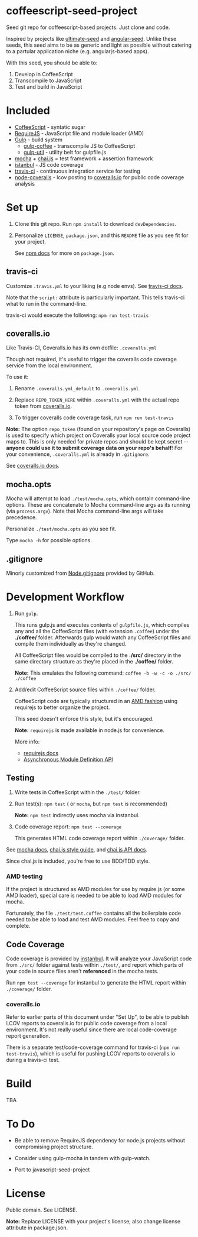 coffeescript-seed-project
=========================

Seed git repo for coffeescript-based projects. Just clone and code.

Inspired by projects like [ultimate-seed](https://github.com/pilwon/ultimate-seed) and [angular-seed](https://github.com/angular/angular-seed). Unlike these seeds, this seed aims to be as generic and light as possible without catering to a partular application niche (e.g. angularjs-based apps).

With this seed, you should be able to:

1. Develop in CoffeeScript
2. Transcompile to JavaScript
3. Test and build in JavaScript

Included
========

* [CoffeeScript](http://coffeescript.org/) - syntatic sugar
* [RequireJS](http://requirejs.org/) - JavaScript file and module loader (AMD)
* [Gulp](http://gulpjs.com/) - build system
    * [gulp-coffee](https://github.com/wearefractal/gulp-coffee) - transcompile JS to CoffeeScript
    * [gulp-util](https://github.com/gulpjs/gulp-util) - utility belt for gulpfile.js
* [mocha](https://github.com/visionmedia/mocha) + [chai.js](http://chaijs.com/) = test framework + assertion framework
* [istanbul](https://github.com/gotwarlost/istanbul) - JS code coverage
* [travis-ci](https://travis-ci.org/) - continuous integration service for testing
* [node-coveralls](https://github.com/cainus/node-coveralls) - lcov posting to [coveralls.io](https://coveralls.io) for public code coverage analysis



Set up
======

1. Clone this git repo. Run `npm install` to download `devDependencies`.

2.  Personalize `LICENSE`, `package.json`, and this `README` file as you see fit for your project.

    See [npm docs](https://npmjs.org/doc/json.html) for more on `package.json`.

## travis-ci

Customize `.travis.yml` to your liking (e.g node envs). See [travis-ci docs](http://about.travis-ci.org/docs/user/languages/javascript-with-nodejs/).

Note that the `script:` attribute is particularly important. This tells travis-ci what to run in the command-line.

travis-ci would execute the following: `npm run test-travis`

## coveralls.io

Like Travis-CI, Coveralls.io has its own dotfile: `.coveralls.yml`

Though not required, it's useful to trigger the coveralls code coverage service from the local environment.

To use it:

1. Rename `.coveralls.yml_default` to `.coveralls.yml`

2. Replace `REPO_TOKEN_HERE` within `.coveralls.yml` with the actual repo token from [coveralls.io](https://coveralls.io).

3. To trigger coveralls code coverage task, run `npm run test-travis`

**Note:** The option `repo_token` (found on your repository's page on Coveralls) is used to specify which project on Coveralls your local source code project maps to. This is only needed for private repos and should be kept secret -- **anyone could use it to submit coverage data on your repo's behalf**! For your convenience, `.coveralls.yml` is already in `.gitignore`.

See [coveralls.io docs](https://coveralls.io/docs/supported_continuous_integration).

## mocha.opts

Mocha will attempt to load `./test/mocha.opts`, which contain command-line options. These are concatenate to Mocha command-line args as its running (via `process.argv`). Note that Mocha command-line args will take precedence.

Personalize `./test/mocha.opts` as you see fit.

Type `mocha -h` for possible options.

## .gitignore

Minorly customized from [Node.gitignore](https://github.com/github/gitignore/blob/master/Node.gitignore) provided by GitHub.

##

Development Workflow
====================

1.  Run `gulp`.

    This runs gulp.js and executes contents of `gulpfile.js`, which compiles any and all the CoffeeScript files (with extension `.coffee`) under the **./coffee/** folder. Afterwards gulp would watch any CoffeeScript files and compile them individually as they're changed.

    All CoffeeScript files would be compiled to the **./src/** directory in the same directory structure as they're placed in the **./coffee/** folder.

    **Note:** This emulates the following command: `coffee -b -w -c -o ./src/ ./coffee`

2.  Add/edit CoffeeScript source files within `./coffee/` folder.

    CoffeeScript code are typically structured in an [AMD fashion](http://requirejs.org/docs/whyamd.html) using requirejs to better organize the project.

    This seed doesn't enforce this style, but it's encouraged.

    **Note:** `requirejs` is made available in node.js for convenience.

    More info:
    * [requirejs docs](http://requirejs.org/docs/api.html)
    * [Asynchronous Module Definition API](https://github.com/amdjs/amdjs-api/wiki/AMD)


## Testing

1. Write tests in CoffeeScript within the `./test/` folder.

2.  Run test(s): `npm test` ( or `mocha`, but `npm test` is recommended)

    **Note:** `npm test` indirectly uses mocha via instanbul.

3.  Code coverage report: `npm test --coverage`

    This generates HTML code coverage report within `./coverage/` folder.

See [mocha docs](https://github.com/visionmedia/mocha), [chai.js style guide](http://chaijs.com/guide/), and [chai.js API docs](http://chaijs.com/api/).

Since chai.js is included, you're free to use BDD/TDD style.

### AMD testing

If the project is structured as AMD modules for use by require.js (or some AMD loader), special care is needed to be able to load AMD modules for mocha.

Fortunately, the file `./test/test.coffee` contains all the boilerplate code needed to be able to load and test AMD modules. Feel free to copy and complete.

## Code Coverage

Code coverage is provided by [instanbul](https://github.com/gotwarlost/istanbul). It will analyze your JavaScript code from `./src/` folder against tests within `./test/`, and report which parts of your code in source files aren't **referenced** in the mocha tests.


Run `npm test --coverage` for instanbul to generate the HTML report within `./coverage/` folder.

### coveralls.io

Refer to earlier parts of this document under "Set Up", to be able to publish LCOV reports to coveralls.io for public code coverage from a local environment. It's not really useful since there are local code-coverage report generation.

There is a separate test/code-coverage command for travis-ci (`npm run test-travis`), which is useful for pushing LCOV reports to coveralls.io during a travis-ci test.

Build
=====



TBA

To Do
=====

* Be able to remove RequireJS dependency for node.js projects without compromising project structure.

* Consider using gulp-mocha in tandem with gulp-watch.

* Port to javascript-seed-project

License
=======

Public domain. See LICENSE.

**Note:** Replace LICENSE with your project's license; also change license attribute in package.json.
